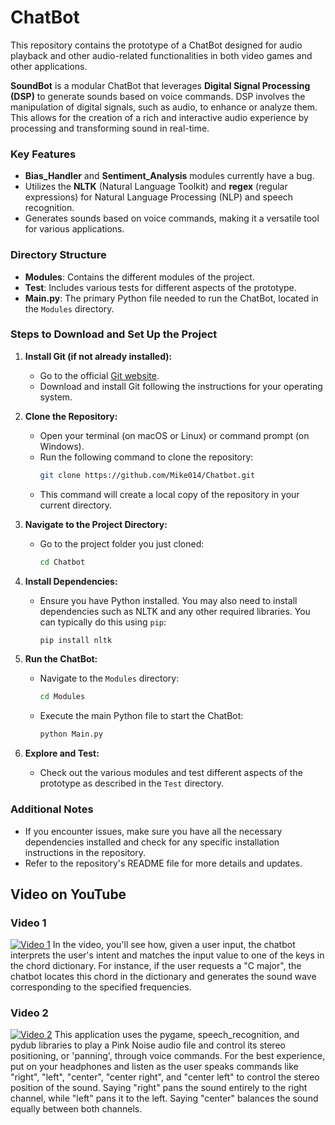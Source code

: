 # ChatBot

This repository contains the prototype of a ChatBot designed for audio playback and other audio-related functionalities in both video games and other applications.

**SoundBot** is a modular ChatBot that leverages **Digital Signal Processing (DSP)** to generate sounds based on voice commands. DSP involves the manipulation of digital signals, such as audio, to enhance or analyze them. This allows for the creation of a rich and interactive audio experience by processing and transforming sound in real-time.

### Key Features

- **Bias_Handler** and **Sentiment_Analysis** modules currently have a bug.
- Utilizes the **NLTK** (Natural Language Toolkit) and **regex** (regular expressions) for Natural Language Processing (NLP) and speech recognition.
- Generates sounds based on voice commands, making it a versatile tool for various applications.

### Directory Structure

- **Modules**: Contains the different modules of the project.
- **Test**: Includes various tests for different aspects of the prototype.
- **Main.py**: The primary Python file needed to run the ChatBot, located in the `Modules` directory.

### Steps to Download and Set Up the Project

1. **Install Git (if not already installed):**
   - Go to the official [Git website](https://git-scm.com/).
   - Download and install Git following the instructions for your operating system.

2. **Clone the Repository:**
   - Open your terminal (on macOS or Linux) or command prompt (on Windows).
   - Run the following command to clone the repository:
     ```bash
     git clone https://github.com/Mike014/Chatbot.git
     ```
   - This command will create a local copy of the repository in your current directory.

3. **Navigate to the Project Directory:**
   - Go to the project folder you just cloned:
     ```bash
     cd Chatbot
     ```

4. **Install Dependencies:**
   - Ensure you have Python installed. You may also need to install dependencies such as NLTK and any other required libraries. You can typically do this using `pip`:
     ```bash
     pip install nltk
     ```

5. **Run the ChatBot:**
   - Navigate to the `Modules` directory:
     ```bash
     cd Modules
     ```
   - Execute the main Python file to start the ChatBot:
     ```bash
     python Main.py
     ```

6. **Explore and Test:**
   - Check out the various modules and test different aspects of the prototype as described in the `Test` directory.

### Additional Notes

- If you encounter issues, make sure you have all the necessary dependencies installed and check for any specific installation instructions in the repository.
- Refer to the repository's README file for more details and updates.

## Video on YouTube

### Video 1
[![Video 1](https://img.youtube.com/vi/RP8IiiImbO0/0.jpg)](https://www.youtube.com/watch?v=RP8IiiImbO0&list=PLgKASgLUSpNaUfSrkMirwRU2skzNGbnRs&index=52)
In the video, you'll see how, given a user input, the chatbot interprets the user's intent and matches the input value to one of the keys in the chord dictionary. For instance, if the user requests a "C major", the chatbot locates this chord in the dictionary and generates the sound wave corresponding to the specified frequencies.

### Video 2
[![Video 2](https://img.youtube.com/vi/tjzaMJyNJys/0.jpg)](https://www.youtube.com/watch?v=tjzaMJyNJys&list=PLgKASgLUSpNaUfSrkMirwRU2skzNGbnRs&index=48)
This application uses the pygame, speech_recognition, and pydub libraries to play a Pink Noise audio file and control its stereo positioning, or 'panning', through voice commands. For the best experience, put on your headphones and listen as the user speaks commands like "right", "left", "center", "center right", and "center left" to control the stereo position of the sound. Saying "right" pans the sound entirely to the right channel, while "left" pans it to the left. Saying "center" balances the sound equally between both channels.

